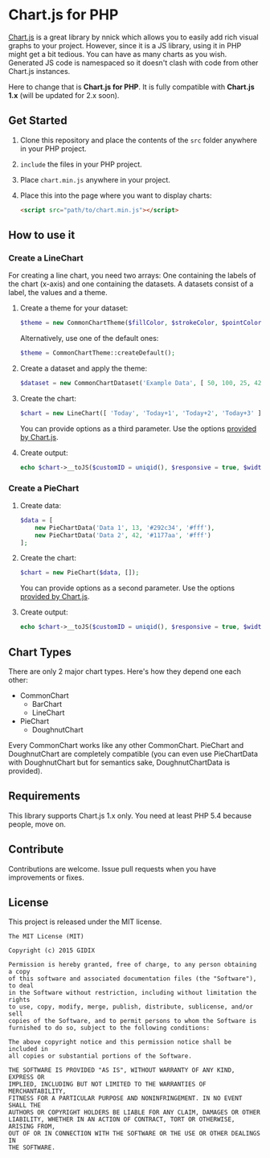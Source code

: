 # Chart.js for PHP

[Chart.js](https://github.com/nnnick/Chart.js) is a great library by nnick which allows you to easily add rich visual graphs to your project. However, since it is a JS library, using it in PHP might get a bit tedious. You can have as many charts as you wish. Generated JS code is namespaced so it doesn't clash with code from other Chart.js instances.

Here to change that is **Chart.js for PHP**. It is fully compatible with **Chart.js 1.x** (will be updated for 2.x soon).

## Get Started

1. Clone this repository and place the contents of the `src` folder anywhere in your PHP project.
2. `include` the files in your PHP project.
3. Place `chart.min.js` anywhere in your project.
4. Place this into the page where you want to display charts:
    
    ```html
    <script src="path/to/chart.min.js"></script>
    ```

## How to use it

### Create a LineChart

For creating a line chart, you need two arrays: One containing the labels of the chart (x-axis) and one containing the datasets. A datasets consist of a label, the values and a theme.

1. Create a theme for your dataset:
    
    ```php
    $theme = new CommonChartTheme($fillColor, $strokeColor, $pointColor, $pointStrokeColor, $pointHighlightFull, $pointHighlightStroke);
    ```
    
    Alternatively, use one of the default ones:
    
    ```php
    $theme = CommonChartTheme::createDefault();
    ```
2. Create a dataset and apply the theme:
    
    ```php
    $dataset = new CommonChartDataset('Example Data', [ 50, 100, 25, 42 ], $theme);
    ```
    
3. Create the chart:
    
    ```php
    $chart = new LineChart([ 'Today', 'Today+1', 'Today+2', 'Today+3' ], [ $dataset ], []);
    ```
    
    You can provide options as a third parameter. Use the options [provided by Chart.js](http://www.chartjs.org/docs/#getting-started-global-chart-configuration).
    
4. Create output:
    
    ```php
    echo $chart->__toJS($customID = uniqid(), $responsive = true, $width = Chart::DEFAULT_WIDTH, $height = Chart::DEFAULT_HEIGHT);
    ```

### Create a PieChart
1. Create data:
    
    ```php
    $data = [
        new PieChartData('Data 1', 13, '#292c34', '#fff'),
        new PieChartData('Data 2', 42, '#1177aa', '#fff')
    ];
    ```
    
2. Create the chart:
    
    ```php
    $chart = new PieChart($data, []);
    ```
    
    You can provide options as a second parameter. Use the options [provided by Chart.js](http://www.chartjs.org/docs/#getting-started-global-chart-configuration).
    
3. Create output:
    
    ```php
    echo $chart->__toJS($customID = uniqid(), $responsive = true, $width = Chart::DEFAULT_WIDTH, $height = Chart::DEFAULT_HEIGHT);
    ```
    
## Chart Types
There are only 2 major chart types. Here's how they depend one each other:

- CommonChart
    - BarChart
    - LineChart
- PieChart
    - DoughnutChart

Every CommonChart works like any other CommonChart.
PieChart and DoughnutChart are completely compatible (you can even use PieChartData with DoughnutChart but for semantics sake, DoughnutChartData is provided).

## Requirements
This library supports Chart.js 1.x only.
You need at least PHP 5.4 because people, move on.

## Contribute
Contributions are welcome. Issue pull requests when you have improvements or fixes.

## License
This project is released under the MIT license.

    The MIT License (MIT)
    
    Copyright (c) 2015 GIDIX
    
    Permission is hereby granted, free of charge, to any person obtaining a copy
    of this software and associated documentation files (the "Software"), to deal
    in the Software without restriction, including without limitation the rights
    to use, copy, modify, merge, publish, distribute, sublicense, and/or sell
    copies of the Software, and to permit persons to whom the Software is
    furnished to do so, subject to the following conditions:
    
    The above copyright notice and this permission notice shall be included in
    all copies or substantial portions of the Software.
    
    THE SOFTWARE IS PROVIDED "AS IS", WITHOUT WARRANTY OF ANY KIND, EXPRESS OR
    IMPLIED, INCLUDING BUT NOT LIMITED TO THE WARRANTIES OF MERCHANTABILITY,
    FITNESS FOR A PARTICULAR PURPOSE AND NONINFRINGEMENT. IN NO EVENT SHALL THE
    AUTHORS OR COPYRIGHT HOLDERS BE LIABLE FOR ANY CLAIM, DAMAGES OR OTHER
    LIABILITY, WHETHER IN AN ACTION OF CONTRACT, TORT OR OTHERWISE, ARISING FROM,
    OUT OF OR IN CONNECTION WITH THE SOFTWARE OR THE USE OR OTHER DEALINGS IN
    THE SOFTWARE.
